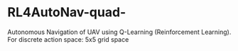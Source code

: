 # RL4AutoNav-quad-
Autonomous Navigation of UAV using Q-Learning (Reinforcement Learning). For discrete action space: 5x5 grid space
